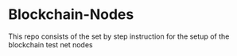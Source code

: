 # Blockchain-Nodes
This repo consists of the set by step instruction for the setup of the blockchain test net nodes
